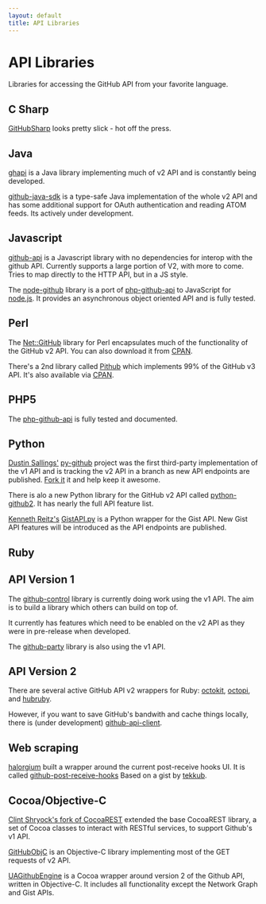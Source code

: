 ```yaml
---
layout: default
title: API Libraries
---
```


# API Libraries #

Libraries for accessing the GitHub API from your favorite language.

## C Sharp ##

[GitHubSharp][gs] looks pretty slick - hot off the press.

[gs]: http://github.com/erikzaadi/GithubSharp

## Java ##

[ghapi][ghj] is a Java library implementing much of v2 API and is
constantly being developed.

[ghj]: http://github.com/eddieringle/ghapi

[github-java-sdk][ghjsdk] is a type-safe Java implementation of the whole v2 API and has 
some additional support for OAuth authentication and reading ATOM feeds. Its actively under development.

[ghjsdk]: http://github.com/nabeelmukhtar/github-java-sdk

## Javascript ##

[github-api][ghjs] is a Javascript library with no dependencies for interop
with the github API. Currently supports a large portion of V2, with more to
come. Tries to map directly to the HTTP API, but in a JS style.

[ghjs]: http://github.com/fitzgen/github-api

The [node-github][ng] library is a port of [php-github-api][pga] to JavaScript for [node.js][node]. It provides an asynchronous object oriented API and is fully tested.

[ng]: http://github.com/ajaxorg/node-github
[node]: http://nodejs.org/

## Perl ##

The [Net::GitHub][net-perl-github] library for Perl encapsulates much
of the functionality of the GitHub v2 API.  You can also download it
from [CPAN][net-perl-cpan].

[net-perl-cpan]: http://search.cpan.org/dist/Net-GitHub/
[net-perl-github]: http://github.com/fayland/perl-net-github/tree/master

There's a 2nd library called [Pithub][pithub-github] which implements 99% of the GitHub v3 API. It's also available via [CPAN][pithub-cpan].

[pithub-github]: https://github.com/plu/Pithub
[pithub-cpan]: http://metacpan.org/module/Pithub

## PHP5 ##

The [php-github-api][pga] is fully tested and documented.

[pga]: http://github.com/ornicar/php-github-api

## Python ##

[Dustin Sallings'][dustin] [py-github][py-github] project was the
first third-party implementation of the v1 API and is tracking the v2
API in a branch as new API endpoints are published. [Fork
it][py-github] it and help keep it awesome.

There is alo a new Python library for the GitHub v2 API called
[python-github2][python-github2].  It has nearly the full API feature
list.

[Kenneth Reitz's][kennethreitz] [GistAPI.py][gistapi] is a Python wrapper for the Gist API. New Gist API features will be introduced as the API endpoints are published.

[dustin]: http://github.com/dustin
[kennethreitz]: http://github.com/kennethreitz
[py-github]: http://github.com/dustin/py-github
[python-github2]: http://github.com/ask/python-github2
[gistapi]: http://github.com/kennethreitz/gistapi.py

## Ruby ##

## API Version 1 ##

The [github-control][github-control] library is currently doing work
using the v1 API. The aim is to build a library which others can build
on top of.

It currently has features which need to be enabled on the v2 API as
they were in pre-release when developed.

The [github-party][gh-party] library is also using the v1 API.

[github-control]: http://github.com/halorgium/github-control
[gh-party]: http://github.com/technicalpickles/github-party

## API Version 2 ##

There are several active GitHub API v2 wrappers for Ruby: [octokit][ok], 
[octopi][octopi], and [hubruby][hubruby].

However, if you want to save GitHub's bandwith and cache things locally, there is (under development) [github-api-client].

[octopi]: http://github.com/fcoury/octopi/
[ok]: http://github.com/pengwynn/octokit
[hubruby]: http://github.com/diogenes/hubruby
[github-api-client]: http://github.com/okonski/github-api-client

## Web scraping ##

[halorgium][halorgium] built a wrapper around the current post-receive hooks UI.
It is called [github-post-receive-hooks][github-post-receive-hooks]
Based on a gist by [tekkub][tekkub].

[halorgium]: http://github.com/halorgium
[tekkub]: http://github.com/tekkub
[github-post-receive-hooks]: http://github.com/halorgium/github-post-receive-hooks


## Cocoa/Objective-C ##

[Clint Shryock's fork of CocoaREST][CocoaREST] extended the base CocoaREST library, a set of Cocoa classes to interact with RESTful services, to support Github's v1 API.

[GitHubObjC][GitHubObjC] is an Objective-C library implementing most of the GET requests of v2 API.

[UAGithubEngine][UAGithubEngine] is a Cocoa wrapper around version 2 of the Github API, written in Objective-C. It includes all functionality except the Network Graph and Gist APIs.

[CocoaREST]: http://github.com/ctshryock/CocoaREST
[GitHubObjC]: http://github.com/ernstsson/GitHubObjC
[UAGithubEngine]: http://github.com/owainhunt/UAGithubEngine
